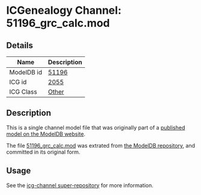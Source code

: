 # ICGenealogy Channel: 51196\_grc\_calc.mod

## Details

Name | Description
---- | -----------
ModelDB id | [51196](http://senselab.med.yale.edu/ModelDB/ShowModel.cshtml?model=51196)
ICG id | [2055](http://icg.neurotheory.ox.ac.uk/channels/other/2055)
ICG Class | [Other](http://icg.neurotheory.ox.ac.uk/channels/other)

## Description

This is a single channel model file that was originally part of a [published model on the ModelDB website](http://senselab.med.yale.edu/mModelDB/ShowModel.cshtml?model=51196).

The file [51196\_grc\_calc.mod](51196_grc_calc.mod) was extrated from [the ModelDB repository](http://senselab.med.yale.edu/ModelDB/ShowModel.cshtml?model=51196), and committed in its original form.

## Usage

See the [icg-channel super-repository](https://github.com/icgenealogy/icg-channels) for more information.